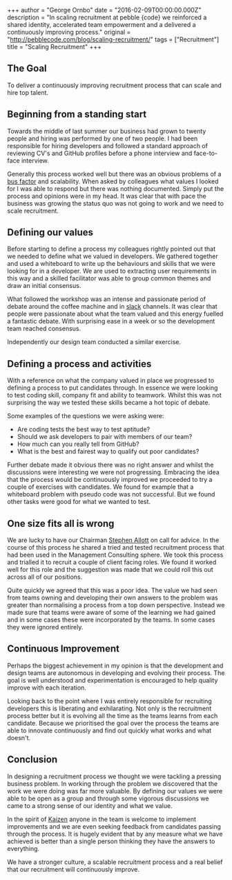 +++
author = "George Ornbo"
date = "2016-02-09T00:00:00.000Z"
description = "In scaling recruitment at pebble {code} we reinforced a shared identity, accelerated team empowerment and a delivered a continuously improving process."
original = "http://pebblecode.com/blog/scaling-recruitment/"
tags = ["Recruitment"]
title = "Scaling Recruitment"
+++

## The Goal

To deliver a continuously improving recruitment process that can scale and hire
top talent.

## Beginning from a standing start

Towards the middle of last summer our business had grown to twenty people and
hiring was performed by one of two people. I had been responsible for hiring
developers and followed a standard approach of reviewing CV's and GitHub
profiles before a phone interview and face-to-face interview.

Generally this process worked well but there was an obvious problems of a [bus
factor][1] and scalability. When asked by colleagues what values I looked for I
was able to respond but there was nothing documented. Simply put the process and
opinions were in my head. It was clear that with pace the business was growing
the status quo was not going to work and we need to scale recruitment.

## Defining our values

Before starting to define a process my colleagues rightly pointed out that we
needed to define what we valued in developers. We gathered together and used a
whiteboard to write up the behaviours and skills that we were looking for in a
developer. We are used to extracting user requirements in this way and a skilled
facilitator was able to group common themes and draw an initial consensus.

What followed the workshop was an intense and passionate period of debate around
the coffee machine and in [slack][2] channels. It was clear that people were
passionate about what the team valued and this energy fuelled a fantastic
debate. With surprising ease in a week or so the development team reached
consensus.

Independently our design team conducted a similar exercise.

## Defining a process and activities

With a reference on what the company valued in place we progressed to defining a
process to put candidates through. In essence we were looking to test coding
skill, company fit and ability to teamwork. Whilst this was not surprising the
way we tested these skills became a hot topic of debate.

Some examples of the questions we were asking were:

- Are coding tests the best way to test aptitude?
- Should we ask developers to pair with members of our team?
- How much can you really tell from GitHub?
- What is the best and fairest way to qualify out poor candidates?

Further debate made it obvious there was no right answer and whilst the
discussions were interesting we were not progressing. Embracing the idea that
the process would be continuously improved we proceeded to try a couple of
exercises with candidates. We found for example that a whiteboard problem with
pseudo code was not successful. But we found other tasks were good for what we
wanted to test.

## One size fits all is wrong

We are lucky to have our Chairman [Stephen Allott][3] on call for advice. In the
course of this process he shared a tried and tested recruitment process that had
been used in the Management Consulting sphere. We took this process and trialled
it to recruit a couple of client facing roles. We found it worked well for this
role and the suggestion was made that we could roll this out across all of our
positions.

Quite quickly we agreed that this was a poor idea. The value we had seen from
teams owning and developing their own answers to the problem was greater than
normalising a process from a top down perspective. Instead we made sure that
teams were aware of some of the learning we had gained and in some cases these
were incorporated by the teams. In some cases they were ignored entirely.

## Continuous Improvement

Perhaps the biggest achievement in my opinion is that the development and design
teams are autonomous in developing and evolving their process. The goal is well
understood and experimentation is encouraged to help quality improve with each
iteration.

Looking back to the point where I was entirely responsible for recruiting
developers this is liberating and exhilarating. Not only is the recruitment
process better but it is evolving all the time as the teams learns from each
candidate. Because we prioritised the goal over the process the teams are able
to innovate continuously and find out quickly what works and what doesn't.

## Conclusion

In designing a recruitment process we thought we were tackling a pressing
business problem. In working through the problem we discovered that the work we
were doing was far more valuable. By defining our values we were able to be open
as a group and through some vigorous discussions we came to a strong sense of
our identity and what we value.

In the spirit of [Kaizen][4] anyone in the team is welcome to implement
improvements and we are even seeking feedback from candidates passing through
the process. It is hugely evident that by any measure what we have achieved is
better than a single person thinking they have the answers to everything.

We have a stronger culture, a scalable recruitment process and a real belief
that our recruitment will continuously improve.

[1]: https://en.wikipedia.org/wiki/Bus_factor
[2]: https://slack.com/
[3]: https://en.wikipedia.org/wiki/Stephen_Allott
[4]: https://uk.kaizen.com/about-us/definition-of-kaizen.html
